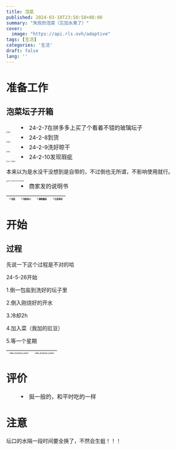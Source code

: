 ```yaml
---
title: 泡菜
published: 2024-03-10T23:50:58+08:00
summary: "失败的泡菜（忘加水臭了）"
cover:
  image: "https://api.rls.ovh/adaptive"
tags: [生活]
categories: '生活'
draft: false 
lang: ''
---
```


# 准备工作

## 泡菜坛子开箱

<li style="margin-left: 40px;font-size: 15px">24-2-7在拼多多上买了个看着不错的玻璃坛子</li>

<img src="./pickle/IMG_20240310_102430_1.jpg" alt="购买" style="zoom:25%;" />

<li style="margin-left: 40px;font-size: 15px">24-2-8到货</li>

<img src="./pickle/PXL_20240308_235248686.jpg" alt="到货" style="zoom:25%;" />

<li style="margin-left: 40px;font-size: 15px">24-2-9洗好晾干</li>

<img src="./pickle/PXL_20240309_194255595.jpg" alt="晾干" style="zoom:25%;" />

<li style="margin-left: 40px;font-size: 15px">24-2-10发现瑕疵</li>

<img src="./pickle/PXL_20240310_101338597.jpg" alt="24-3-10晾好" style="zoom:25%;" />

本来以为是水没干没想到是自带的，不过倒也无所谓，不影响使用就行。

<img src="./pickle/PXL_20240310_101413839.jpg" alt="PXL_20240310_101413839" style="zoom:25%;" />

<li style="margin-left: 40px;font-size: 15px">商家发的说明书</li>

| <img src="./pickle/PXL_20240309_194439866.jpg" alt="泡菜" style="zoom: 33%;" /> | <img src="./pickle/PXL_20240309_194445788.jpg" alt="泡制鸡爪" style="zoom: 33%;" /> | <img src="./pickle/PXL_20240309_194454899.jpg" alt="腌制糖蒜" style="zoom: 33%;" /> | <img src="./pickle/PXL_20240309_194501714.jpg" alt="注意事项" style="zoom: 33%;" /> |
| ------------------------------------------------------------ | ------------------------------------------------------------ | ------------------------------------------------------------ | ------------------------------------------------------------ |



# 开始

## 过程

先说一下这个过程是不对的哈

24-5-26开始

1.倒一包盐到洗好的坛子里



2.倒入刚烧好的开水



3.冷却2h



4.加入菜（我加的豇豆）



5.等一个星期



| <img src="pickle/IMG_20240526_142837.jpg" alt="IMG_20240526_142837" style="zoom:25%;" /> | <img src="pickle/IMG_20240526_142839.jpg" alt="IMG_20240526_142839" style="zoom:25%;" /> |
| ------------------------------------------------------------ | ------------------------------------------------------------ |



# 评价

<li style="margin-left: 40px;font-size: 15px">挺一般的，和平时吃的一样</li>



# 注意

坛口的水隔一段时间要全换了，不然会生蛆！！！
